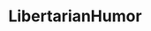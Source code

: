 ---
title: LibertarianHumor
crosslinks:
- AnCapitalists
- livven
- funny
- REEEEEEEEEE
- dankmemes
- HighQualityGifs
---